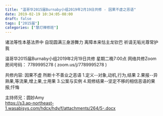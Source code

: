 ```yaml
---
title: "温哥华2015届Burnaby小组2019年2月19日共修 - 因果不虚之恶语"
date: 2019-02-19 10:34:05-08:00
draft: false
tags: ["2015届"]
categories: ["慧灯禅修班"]
---
```

诸法等性本基法界中 自现圆满三身游舞力
离障本来怙主龙钦巴 祈请无垢光尊常护我

温哥华2015届Burnaby小组2019年2月19日共修
星期二晚7:00点
网络共修Zoom房间号码： 7789995278 ( zoom.us/j/7789995278 )

共修内容:
因果不虚 所断十不善业之恶语
1.定义--对象,动机,行为,结果
2.果报--异熟果,等流果,增上果,士用果
3.公案与实例
4.观修结果--坚定不移的相信恶语的果报;忏悔

主持师兄：圆妙Amy  
https://s3.ap-northeast-1.wasabisys.com/hdcx/hdv/f/attachments/264/5-.docx

